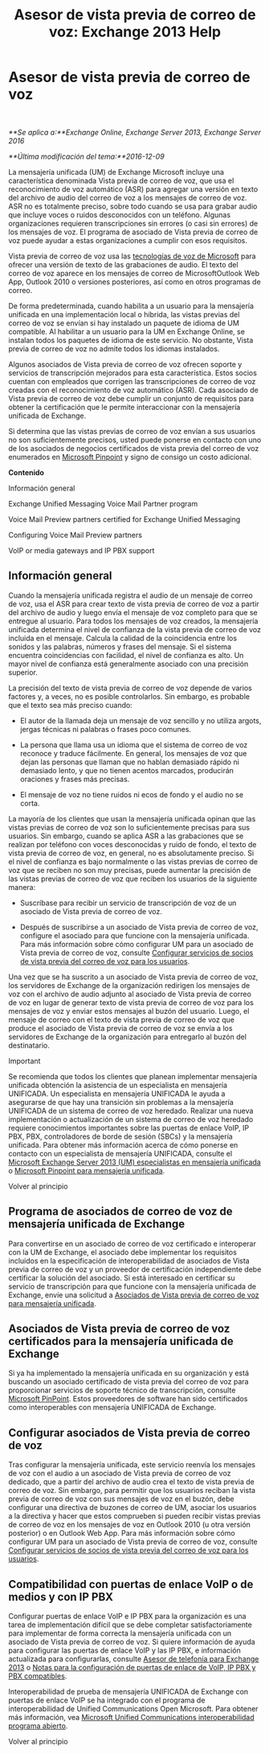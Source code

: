 ﻿---
title: 'Asesor de vista previa de correo de voz: Exchange 2013 Help'
TOCTitle: Asesor de vista previa de correo de voz
ms:assetid: 0957dd54-df6d-4b50-9db5-4757f548b899
ms:mtpsurl: https://technet.microsoft.com/es-es/library/Ee364730(v=EXCHG.150)
ms:contentKeyID: 51406472
ms.date: 05/22/2018
mtps_version: v=EXCHG.150
ms.translationtype: MT
---

# Asesor de vista previa de correo de voz

 

_**Se aplica a:**Exchange Online, Exchange Server 2013, Exchange Server 2016_

_**Última modificación del tema:**2016-12-09_

La mensajería unificada (UM) de Exchange Microsoft incluye una característica denominada Vista previa de correo de voz, que usa el reconocimiento de voz automático (ASR) para agregar una versión en texto del archivo de audio del correo de voz a los mensajes de correo de voz. ASR no es totalmente preciso, sobre todo cuando se usa para grabar audio que incluye voces o ruidos desconocidos con un teléfono. Algunas organizaciones requieren transcripciones sin errores (o casi sin errores) de los mensajes de voz. El programa de asociado de Vista previa de correo de voz puede ayudar a estas organizaciones a cumplir con esos requisitos.

Vista previa de correo de voz usa las [tecnologías de voz de Microsoft](http://go.microsoft.com/fwlink/p/?linkid=187348) para ofrecer una versión de texto de las grabaciones de audio. El texto del correo de voz aparece en los mensajes de correo de MicrosoftOutlook Web App, Outlook 2010 o versiones posteriores, así como en otros programas de correo.

De forma predeterminada, cuando habilita a un usuario para la mensajería unificada en una implementación local o híbrida, las vistas previas del correo de voz se envían si hay instalado un paquete de idioma de UM compatible. Al habilitar a un usuario para la UM en Exchange Online, se instalan todos los paquetes de idioma de este servicio. No obstante, Vista previa de correo de voz no admite todos los idiomas instalados.

Algunos asociados de Vista previa de correo de voz ofrecen soporte y servicios de transcripción mejorados para esta característica. Estos socios cuentan con empleados que corrigen las transcripciones de correo de voz creadas con el reconocimiento de voz automático (ASR). Cada asociado de Vista previa de correo de voz debe cumplir un conjunto de requisitos para obtener la certificación que le permite interaccionar con la mensajería unificada de Exchange.

Si determina que las vistas previas de correo de voz envían a sus usuarios no son suficientemente precisos, usted puede ponerse en contacto con uno de los asociados de negocios certificados de vista previa del correo de voz enumerados en [Microsoft Pinpoint](https://go.microsoft.com/fwlink/p/?linkid=281966) y signo de consigo un costo adicional.

**Contenido**

Información general

Exchange Unified Messaging Voice Mail Partner program

Voice Mail Preview partners certified for Exchange Unified Messaging

Configuring Voice Mail Preview partners

VoIP or media gateways and IP PBX support

## Información general

Cuando la mensajería unificada registra el audio de un mensaje de correo de voz, usa el ASR para crear texto de vista previa de correo de voz a partir del archivo de audio y luego envía el mensaje de voz completo para que se entregue al usuario. Para todos los mensajes de voz creados, la mensajería unificada determina el nivel de confianza de la vista previa de correo de voz incluida en el mensaje. Calcula la calidad de la coincidencia entre los sonidos y las palabras, números y frases del mensaje. Si el sistema encuentra coincidencias con facilidad, el nivel de confianza es alto. Un mayor nivel de confianza está generalmente asociado con una precisión superior.

La precisión del texto de vista previa de correo de voz depende de varios factores y, a veces, no es posible controlarlos. Sin embargo, es probable que el texto sea más preciso cuando:

  - El autor de la llamada deja un mensaje de voz sencillo y no utiliza argots, jergas técnicas ni palabras o frases poco comunes.

  - La persona que llama usa un idioma que el sistema de correo de voz reconoce y traduce fácilmente. En general, los mensajes de voz que dejan las personas que llaman que no hablan demasiado rápido ni demasiado lento, y que no tienen acentos marcados, producirán oraciones y frases más precisas.

  - El mensaje de voz no tiene ruidos ni ecos de fondo y el audio no se corta.

La mayoría de los clientes que usan la mensajería unificada opinan que las vistas previas de correo de voz son lo suficientemente precisas para sus usuarios. Sin embargo, cuando se aplica ASR a las grabaciones que se realizan por teléfono con voces desconocidas y ruido de fondo, el texto de vista previa de correo de voz, en general, no es absolutamente preciso. Si el nivel de confianza es bajo normalmente o las vistas previas de correo de voz que se reciben no son muy precisas, puede aumentar la precisión de las vistas previas de correo de voz que reciben los usuarios de la siguiente manera:

  - Suscríbase para recibir un servicio de transcripción de voz de un asociado de Vista previa de correo de voz.

  - Después de suscribirse a un asociado de Vista previa de correo de voz, configure el asociado para que funcione con la mensajería unificada. Para más información sobre cómo configurar UM para un asociado de Vista previa de correo de voz, consulte [Configurar servicios de socios de vista previa del correo de voz para los usuarios](configure-voice-mail-preview-partner-services-for-users-exchange-2013-help.md).

Una vez que se ha suscrito a un asociado de Vista previa de correo de voz, los servidores de Exchange de la organización redirigen los mensajes de voz con el archivo de audio adjunto al asociado de Vista previa de correo de voz en lugar de generar texto de vista previa de correo de voz para los mensajes de voz y enviar estos mensajes al buzón del usuario. Luego, el mensaje de correo con el texto de vista previa de correo de voz que produce el asociado de Vista previa de correo de voz se envía a los servidores de Exchange de la organización para entregarlo al buzón del destinatario.


> [!IMPORTANT]
> Se recomienda que todos los clientes que planean implementar mensajería unificada obtención la asistencia de un especialista en mensajería UNIFICADA. Un especialista en mensajería UNIFICADA le ayuda a asegurarse de que hay una transición sin problemas a la mensajería UNIFICADA de un sistema de correo de voz heredado. Realizar una nueva implementación o actualización de un sistema de correo de voz heredado requiere conocimientos importantes sobre las puertas de enlace VoIP, IP PBX, PBX, controladores de borde de sesión (SBCs) y la mensajería unificada. Para obtener más información acerca de cómo ponerse en contacto con un especialista de mensajería UNIFICADA, consulte el <A href="http://go.microsoft.com/fwlink/p/?linkid=262708">Microsoft Exchange Server 2013 (UM) especialistas en mensajería unificada</A> o <A href="https://go.microsoft.com/fwlink/p/?linkid=261951">Microsoft Pinpoint para mensajería unificada</A>.



Volver al principio

## Programa de asociados de correo de voz de mensajería unificada de Exchange

Para convertirse en un asociado de correo de voz certificado e interoperar con la UM de Exchange, el asociado debe implementar los requisitos incluidos en la especificación de interoperabilidad de asociados de Vista previa de correo de voz y un proveedor de certificación independiente debe certificar la solución del asociado. Si está interesado en certificar su servicio de transcripción para que funcione con la mensajería unificada de Exchange, envíe una solicitud a [Asociados de Vista previa de correo de voz para mensajería unificada](mailto:vmppp@microsoft.com).

## Asociados de Vista previa de correo de voz certificados para la mensajería unificada de Exchange

Si ya ha implementado la mensajería unificada en su organización y está buscando un asociado certificado de vista previa del correo de voz para proporcionar servicios de soporte técnico de transcripción, consulte [Microsoft PinPoint](https://go.microsoft.com/fwlink/p/?linkid=281966). Estos proveedores de software han sido certificados como interoperables con mensajería UNIFICADA de Exchange.

## Configurar asociados de Vista previa de correo de voz

Tras configurar la mensajería unificada, este servicio reenvía los mensajes de voz con el audio a un asociado de Vista previa de correo de voz dedicado, que a partir del archivo de audio crea el texto de vista previa de correo de voz. Sin embargo, para permitir que los usuarios reciban la vista previa de correo de voz con sus mensajes de voz en el buzón, debe configurar una directiva de buzones de correo de UM, asociar los usuarios a la directiva y hacer que estos comprueben si pueden recibir vistas previas de correo de voz en los mensajes de voz en Outlook 2010 (u otra versión posterior) o en Outlook Web App. Para más información sobre cómo configurar UM para un asociado de Vista previa de correo de voz, consulte [Configurar servicios de socios de vista previa del correo de voz para los usuarios](configure-voice-mail-preview-partner-services-for-users-exchange-2013-help.md).

## Compatibilidad con puertas de enlace VoIP o de medios y con IP PBX

Configurar puertas de enlace VoIP e IP PBX para la organización es una tarea de implementación difícil que se debe completar satisfactoriamente para implementar de forma correcta la mensajería unificada con un asociado de Vista previa de correo de voz. Si quiere información de ayuda para configurar las puertas de enlace VoIP y las IP PBX, e información actualizada para configurarlas, consulte [Asesor de telefonía para Exchange 2013](telephony-advisor-for-exchange-2013-exchange-2013-help.md) o [Notas para la configuración de puertas de enlace de VoIP, IP PBX y PBX compatibles](configuration-notes-for-supported-voip-gateways-ip-pbxs-and-pbxs-exchange-2013-help.md).

Interoperabilidad de prueba de mensajería UNIFICADA de Exchange con puertas de enlace VoIP se ha integrado con el programa de interoperabilidad de Unified Communications Open Microsoft. Para obtener más información, vea [Microsoft Unified Communications interoperabilidad programa abierto](https://go.microsoft.com/fwlink/p/?linkid=132071).

Volver al principio

